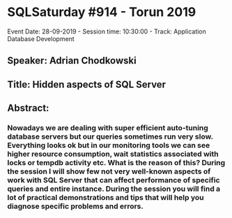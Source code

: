 # SQLSaturday #914 - Torun 2019
Event Date: 28-09-2019 - Session time: 10:30:00 - Track: Application  Database Development
## Speaker: Adrian Chodkowski
## Title: Hidden aspects of SQL Server
## Abstract:
### Nowadays we are dealing with super efficient auto-tuning database servers but our queries sometimes run very slow. Everything looks ok but in our monitoring tools we can see higher resource consumption, wait statistics associated with locks or tempdb activity etc. What is the reason of this? During the session I will show few not very well-known aspects of work with SQL Server that can affect performance of specific queries and entire instance. During the session you will find a lot of practical demonstrations and tips that will help you diagnose specific problems and errors.
